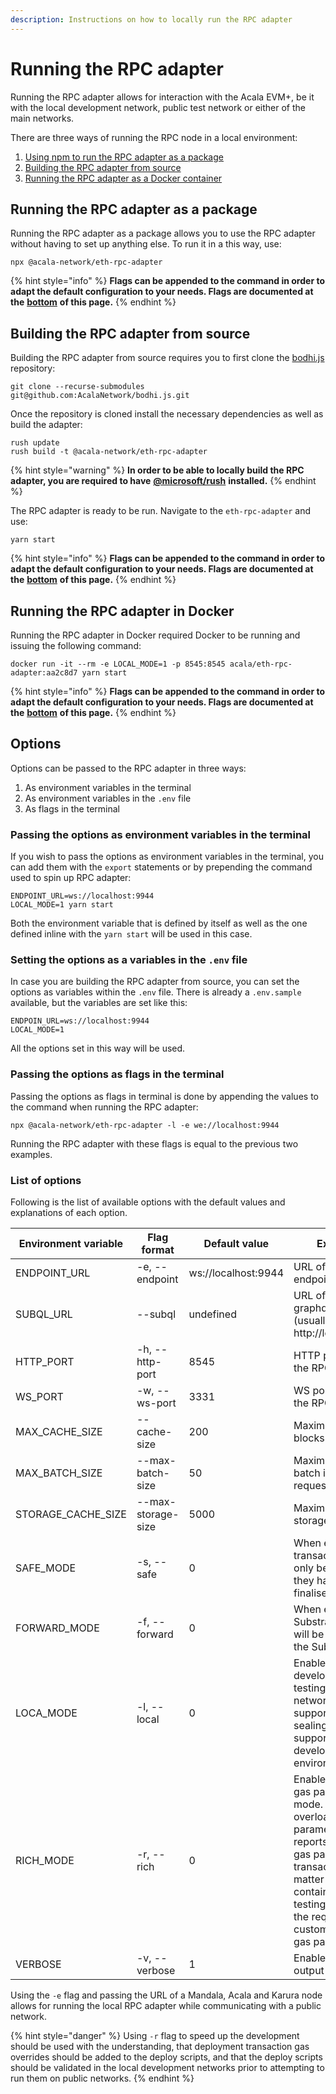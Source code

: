 ```yaml
---
description: Instructions on how to locally run the RPC adapter
---
```


# Running the RPC adapter

Running the RPC adapter allows for interaction with the Acala EVM+, be it with the local development network, public test network or either of the main networks.

There are three ways of running the RPC node in a local environment:

1. [Using npm to run the RPC adapter as a package](running-the-rpc-adapter.md#running-the-rpc-adapter-as-a-package)
2. [Building the RPC adapter from source](running-the-rpc-adapter.md#building-the-rpc-adapter-from-source)
3. [Running the RPC adapter as a Docker container](running-the-rpc-adapter.md#undefined)

## Running the RPC adapter as a package

Running the RPC adapter as a package allows you to use the RPC adapter without having to set up anything else. To run it in a this way, use:

```shell
npx @acala-network/eth-rpc-adapter
```

{% hint style="info" %}
**Flags can be appended to the command in order to adapt the default configuration to your needs. Flags are documented at the** [**bottom**](running-the-rpc-adapter.md#undefined) **of this page.**
{% endhint %}

## Building the RPC adapter from source

Building the RPC adapter from source requires you to first clone the [bodhi.js](https://github.com/AcalaNetwork/bodhi.js) repository:

```shell
git clone --recurse-submodules git@github.com:AcalaNetwork/bodhi.js.git
```

Once the repository is cloned install the necessary dependencies as well as build the adapter:

```shell
rush update
rush build -t @acala-network/eth-rpc-adapter
```

{% hint style="warning" %}
**In order to be able to locally build the RPC adapter, you are required to have** [**@microsoft/rush**](https://rushjs.io/pages/intro/get\_started/) **installed.**
{% endhint %}

The RPC adapter is ready to be run. Navigate to the `eth-rpc-adapter` and use:

```shell
yarn start
```

{% hint style="info" %}
**Flags can be appended to the command in order to adapt the default configuration to your needs. Flags are documented at the** [**bottom**](running-the-rpc-adapter.md#undefined) **of this page.**
{% endhint %}

## Running the RPC adapter in Docker

Running the RPC adapter in Docker required Docker to be running and issuing the following command:

```shell
docker run -it --rm -e LOCAL_MODE=1 -p 8545:8545 acala/eth-rpc-adapter:aa2c8d7 yarn start
```

{% hint style="info" %}
**Flags can be appended to the command in order to adapt the default configuration to your needs. Flags are documented at the** [**bottom**](running-the-rpc-adapter.md#undefined) **of this page.**
{% endhint %}

## Options

Options can be passed to the RPC adapter in three ways:

1. As environment variables in the terminal
2. As environment variables in the `.env` file
3. As flags in the terminal

### Passing the options as environment variables in the terminal

If you wish to pass the options as environment variables in the terminal, you can add them with the `export` statements or by prepending the command used to spin up RPC adapter:

```shell
ENDPOINT_URL=ws://localhost:9944
LOCAL_MODE=1 yarn start
```

Both the environment variable that is defined by itself as well as the one defined inline with the `yarn start` will be used in this case.

### Setting the options as a variables in the `.env` file

In case you are building the RPC adapter from source,  you can set the options as variables within the `.env` file. There is already a `.env.sample` available, but the variables are set like this:

```
ENDPOIN_URL=ws://localhost:9944
LOCAL_MODE=1
```

All the options set in this way will be used.

### Passing the options as flags in the terminal

Passing the options as flags in terminal is done by appending the values to the command when running the RPC adapter:

```shell
npx @acala-network/eth-rpc-adapter -l -e we://localhost:9944
```

Running the RPC adapter with these flags is equal to the previous two examples.

### List of options

Following is the list of available options with the default values and explanations of each option.

| Environment variable | Flag format        | Default value       | Explanation                                                                                                                                                                                                                                                |
| -------------------- | ------------------ | ------------------- | ---------------------------------------------------------------------------------------------------------------------------------------------------------------------------------------------------------------------------------------------------------- |
| ENDPOINT\_URL        | -e, --endpoint     | ws://localhost:9944 | URL of the node endpoint                                                                                                                                                                                                                                   |
| SUBQL\_URL           | --subql            | undefined           | URL of the SubQuery graphql-service (usually http://localhost:3001)                                                                                                                                                                                        |
| HTTP\_PORT           | -h, --http-port    | 8545                | HTTP port to receive the RPC requests                                                                                                                                                                                                                      |
| WS\_PORT             | -w, --ws-port      | 3331                | WS port to receive the RPC requests                                                                                                                                                                                                                        |
| MAX\_CACHE\_SIZE     | --cache-size       | 200                 | Maximum number of blocks to be cached                                                                                                                                                                                                                      |
| MAX\_BATCH\_SIZE     | --max-batch-size   | 50                  | Maximum size of a batch in a RPC request                                                                                                                                                                                                                   |
| STORAGE\_CACHE\_SIZE | --max-storage-size | 5000                | Maximum size of a storage cache                                                                                                                                                                                                                            |
| SAFE\_MODE           | -s, --safe         | 0                   | When enabled, transaction logs can only be found after they have been finalised                                                                                                                                                                            |
| FORWARD\_MODE        | -f, --forward      | 0                   | When enabled, the Substrate RPC calls will be forwarded to the Substrate node                                                                                                                                                                              |
| LOCA\_MODE           | -l, --local        | 0                   | Enables faster development and testing in a local network by supporting instant sealing and calls only supported in the local  development environment                                                                                                     |
| RICH\_MODE           | -r, --rich         | 0                   | Enables overloaded gas parameters mode. The overloaded gas parameters mode reports the maximum gas parameters for transactions, no matter what they contain. It allows for testing uninhibited by the requirement to set custom deployment gas parameters. |
| VERBOSE              | -v, --verbose      | 1                   | Enables verbose output mode                                                                                                                                                                                                                                |

Using the `-e` flag and passing the URL of a Mandala, Acala and Karura node allows for running the local RPC adapter while communicating with a public network.

{% hint style="danger" %}
Using `-r` flag to speed up the development should be used with the understanding, that deployment transaction gas overrides should be added to the deploy scripts, and that the deploy scripts should be validated in the local development networks prior to attempting to run them on public networks.
{% endhint %}
